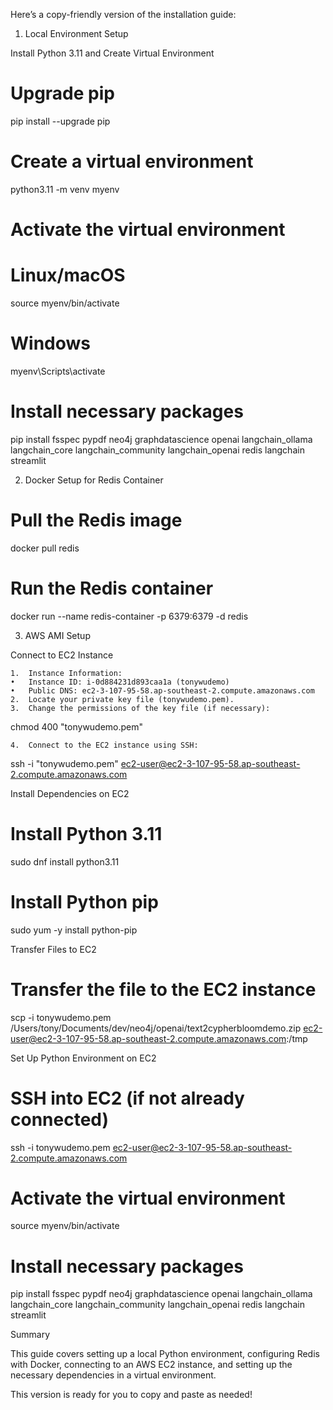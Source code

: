 Here’s a copy-friendly version of the installation guide:

1. Local Environment Setup

Install Python 3.11 and Create Virtual Environment

# Upgrade pip
pip install --upgrade pip

# Create a virtual environment
python3.11 -m venv myenv

# Activate the virtual environment
# Linux/macOS
source myenv/bin/activate
# Windows
myenv\Scripts\activate

# Install necessary packages
pip install fsspec pypdf neo4j graphdatascience openai langchain_ollama langchain_core langchain_community langchain_openai redis langchain streamlit

2. Docker Setup for Redis Container

# Pull the Redis image
docker pull redis

# Run the Redis container
docker run --name redis-container -p 6379:6379 -d redis

3. AWS AMI Setup

Connect to EC2 Instance

	1.	Instance Information:
	•	Instance ID: i-0d884231d893caa1a (tonywudemo)
	•	Public DNS: ec2-3-107-95-58.ap-southeast-2.compute.amazonaws.com
	2.	Locate your private key file (tonywudemo.pem).
	3.	Change the permissions of the key file (if necessary):

chmod 400 "tonywudemo.pem"

	4.	Connect to the EC2 instance using SSH:

ssh -i "tonywudemo.pem" ec2-user@ec2-3-107-95-58.ap-southeast-2.compute.amazonaws.com

Install Dependencies on EC2

# Install Python 3.11
sudo dnf install python3.11

# Install Python pip
sudo yum -y install python-pip

Transfer Files to EC2

# Transfer the file to the EC2 instance
scp -i tonywudemo.pem /Users/tony/Documents/dev/neo4j/openai/text2cypherbloomdemo.zip ec2-user@ec2-3-107-95-58.ap-southeast-2.compute.amazonaws.com:/tmp

Set Up Python Environment on EC2

# SSH into EC2 (if not already connected)
ssh -i tonywudemo.pem ec2-user@ec2-3-107-95-58.ap-southeast-2.compute.amazonaws.com

# Activate the virtual environment
source myenv/bin/activate

# Install necessary packages
pip install fsspec pypdf neo4j graphdatascience openai langchain_ollama langchain_core langchain_community langchain_openai redis langchain streamlit

Summary

This guide covers setting up a local Python environment, configuring Redis with Docker, connecting to an AWS EC2 instance, and setting up the necessary dependencies in a virtual environment.

This version is ready for you to copy and paste as needed!
